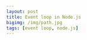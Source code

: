 ```yaml
---
layout: post
title: Event loop in Node.js
bigimg: /img/path.jpg
tags: [event loop, node.js]
---
```


